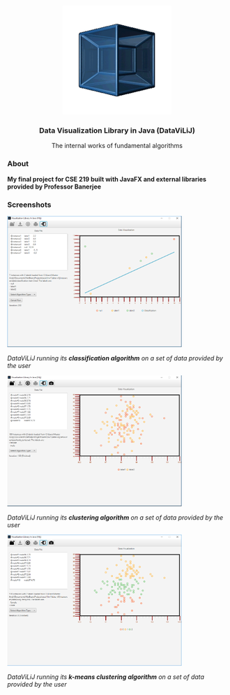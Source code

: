 <p align="center"> <img width="250" height="250" src="/images/logo.png"> </p>

### **<p align="center">Data Visualization Library in Java (DataViLiJ) </p>**

<p align="center"> The internal works of fundamental algorithms

### About
**My final project for CSE 219 built with JavaFX and external libraries provided by Professor Banerjee**

### Screenshots
<p align="left"> <img width="400" height="300" src="/images/classification.png"> </p>

*DataViLiJ running its **classification algorithm** on a set of data provided by the user*

<p align="left"> <img width="400" height="300" src="/images/clusterer.png"> </p>

*DataViLiJ running its **clustering algorithm** on a set of data provided by the user*

<p align="left"> <img width="400" height="300" src="/images/kmeans.png"> </p>

*DataViLiJ running its **k-means clustering algorithm** on a set of data provided by the user*
